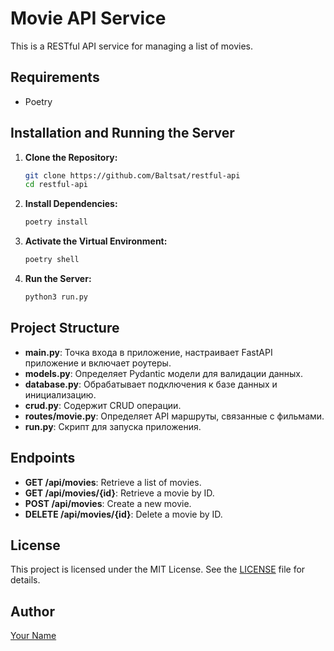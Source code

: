# Movie API Service

This is a RESTful API service for managing a list of movies.

## Requirements

- Poetry

## Installation and Running the Server

1. **Clone the Repository:**
    ```bash
    git clone https://github.com/Baltsat/restful-api
    cd restful-api
    ```

2. **Install Dependencies:**
    ```bash
    poetry install
    ```

3. **Activate the Virtual Environment:**
    ```bash
    poetry shell
    ```

4. **Run the Server:**
    ```bash
    python3 run.py
    ```

## Project Structure

- **main.py**: Точка входа в приложение, настраивает FastAPI приложение и включает роутеры.
- **models.py**: Определяет Pydantic модели для валидации данных.
- **database.py**: Обрабатывает подключения к базе данных и инициализацию.
- **crud.py**: Содержит CRUD операции.
- **routes/movie.py**: Определяет API маршруты, связанные с фильмами.
- **run.py**: Скрипт для запуска приложения.

## Endpoints

- **GET /api/movies**: Retrieve a list of movies.
- **GET /api/movies/{id}**: Retrieve a movie by ID.
- **POST /api/movies**: Create a new movie.
- **DELETE /api/movies/{id}**: Delete a movie by ID.

## License

This project is licensed under the MIT License. See the [LICENSE](LICENSE) file for details.

## Author

[Your Name](https://github.com/Baltsat)
